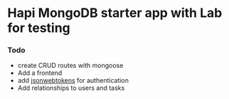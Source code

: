 Hapi MongoDB starter app with Lab for testing
===


### Todo
- create CRUD routes with mongoose
- Add a frontend
- add [jsonwebtokens](https://jwt.io/) for authentication
- Add relationships to users and tasks